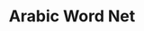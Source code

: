 ---
word: "true"

types: "word"

title: "Arabic Word Net"

categories: ['']

tags: ['Arabic', 'Word', 'Net']

arabic: 'شبكة الكلمات العربية'

arexps: []

enwords: ['Arabic Word Net']

enexps: []

arlexicons: 'ش'

enlexicons: 'A'

authors: ['Ruqayya Roshdy']

translators: ['']

citations: 'مقدمة في حوسبة اللغة العربية'

sources: 'مركز الملك عبدالله بن عبدالعزيز الدولي لخدمة اللغة العربية'

slug: ""
---